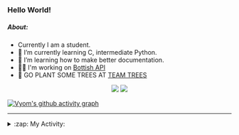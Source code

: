 ### Hello World!

##### About:
- Currently I am a student.
- 🌱 I’m currently learning C, intermediate Python.
- 🌱 I’m learning how to make better documentation.
- 👨‍💻 I'm working on [Bottish API](https://github.com/Vyvy-vi/api)
- 🌱 GO PLANT SOME TREES AT [TEAM TREES](https://teamtrees.org/)

<p align="center">
  <a href="https://twitter.com/Vyvy_viM"><img target="_blank" src="https://img.shields.io/badge/twitter%20@Vyvy_viM-0D95E8?style=for-the-badge&logo=twitter&logoColor=white"/></a> 
  <a href="https://vyvy-vi.github.io/portfolio"><img target="_blank" src="https://img.shields.io/badge/-I_love_open_source-green?style=for-the-badge&logo=github&logoColor=black"/></a> 
</p>

[![Vyom's github activity graph](https://activity-graph.herokuapp.com/graph?username=Vyvy-vi)](https://github.com/ashutosh00710/github-readme-activity-graph)

---
<details>
  <summary>:zap: My Activity:</summary>
  
<!--START_SECTION:waka-->
**I'm a Night 🦉** 

```text
🌞 Morning    39 commits     █░░░░░░░░░░░░░░░░░░░░░░░░   6.45% 
🌆 Daytime    144 commits    ██████░░░░░░░░░░░░░░░░░░░   23.8% 
🌃 Evening    208 commits    ████████░░░░░░░░░░░░░░░░░   34.38% 
🌙 Night      214 commits    ████████░░░░░░░░░░░░░░░░░   35.37%

```
📅 **I'm Most Productive on Sunday** 

```text
Monday       59 commits     ██░░░░░░░░░░░░░░░░░░░░░░░   9.75% 
Tuesday      89 commits     ███░░░░░░░░░░░░░░░░░░░░░░   14.71% 
Wednesday    87 commits     ███░░░░░░░░░░░░░░░░░░░░░░   14.38% 
Thursday     74 commits     ███░░░░░░░░░░░░░░░░░░░░░░   12.23% 
Friday       54 commits     ██░░░░░░░░░░░░░░░░░░░░░░░   8.93% 
Saturday     83 commits     ███░░░░░░░░░░░░░░░░░░░░░░   13.72% 
Sunday       159 commits    ██████░░░░░░░░░░░░░░░░░░░   26.28%

```


📊 **This Week I Spent My Time On** 

```text
🔥 Editors: 
Vim                      6 hrs 11 mins       █████████████████████████   100.0%

🐱‍💻 Projects: 
unipool-1                3 hrs 19 mins       █████████████░░░░░░░░░░░░   53.83% 
giv-token-contracts      1 hr 44 mins        ███████░░░░░░░░░░░░░░░░░░   28.2% 
tec-announcements        24 mins             █░░░░░░░░░░░░░░░░░░░░░░░░   6.65% 
Unipool                  17 mins             █░░░░░░░░░░░░░░░░░░░░░░░░   4.75% 
TEC-welcome-bot          16 mins             █░░░░░░░░░░░░░░░░░░░░░░░░   4.41%

```


 Last Updated on 14/11/2021
<!--END_SECTION:waka-->
</details>
